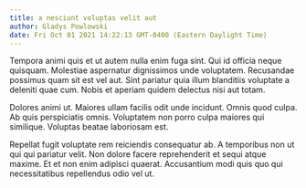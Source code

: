 ```yaml
---
title: a nesciunt voluptas velit aut
author: Gladys Powlowski
date: Fri Oct 01 2021 14:22:13 GMT-0400 (Eastern Daylight Time)
---
```

Tempora animi quis et ut autem nulla enim fuga sint. Qui id officia neque quisquam. Molestiae aspernatur dignissimos unde voluptatem. Recusandae possimus quam sit est vel aut. Sint pariatur quia illum blanditiis voluptate a deleniti quae cum. Nobis et aperiam quidem delectus nisi aut totam.

 Dolores animi ut. Maiores ullam facilis odit unde incidunt. Omnis quod culpa. Ab quis perspiciatis omnis. Voluptatem non porro culpa maiores qui similique. Voluptas beatae laboriosam est.

 Repellat fugit voluptate rem reiciendis consequatur ab. A temporibus non ut qui qui pariatur velit. Non dolore facere reprehenderit et sequi atque maxime. Et et non enim adipisci quaerat. Accusantium modi quis quo qui necessitatibus repellendus odio vel ut.